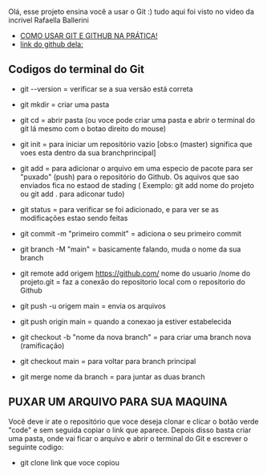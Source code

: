 Olá, esse projeto ensina você a usar o Git :)
tudo aqui foi visto no video da incrivel Rafaella Ballerini
* [COMO USAR GIT E GITHUB NA PRÁTICA!](https://www.youtube.com/watch?v=UBAX-13g8OM&list=LL)
* [link do github dela:](https://github.com/rafaballerini)


## Codigos do terminal do Git

* git --version = verificar se a sua versão está correta

* git mkdir = criar uma pasta 

* git cd = abrir pasta (ou voce pode criar uma pasta e abrir o terminal do git lá mesmo com o botao direito do mouse)

* git init = para iniciar um repositório vazio [obs:o (master) significa que voes esta dentro da sua branchprincipal]

* git add = para adicionar o arquivo em uma especio de pacote para ser "puxado" (push) para o repositório do Github. Os aquivos que sao enviados fica no estaod de stading ( Exemplo: git add nome do projeto ou git add . para adiconar tudo)

* git status = para verificar se foi adicionado, e para ver se as modificações estao sendo feitas

* git commit -m "primeiro commit" = adiciona o seu primeiro commit

* git branch -M "main" = basicamente falando, muda o nome da sua branch

* git remote add origem https://github.com/ nome do usuario /nome do projeto.git = faz a conexâo do repositorio local com o repositorio do Github

* git push -u origem main = envia os arquivos 

* git push origin main = quando a conexao ja estiver estabelecida 

* git checkout -b "nome da nova branch" = para criar uma branch nova (ramificação)

* git checkout main = para voltar para branch principal

* git merge nome da branch = para juntar as duas branch

## PUXAR UM ARQUIVO PARA SUA MAQUINA
Você deve ir ate o repositório que voce deseja clonar e clicar o botão verde "code" e sem seguida copiar o link que aparece. Depois disso basta criar uma pasta, onde vai ficar o arquivo e abrir o terminal do Git e escrever o seguinte codigo: 

* git clone link que voce copiou